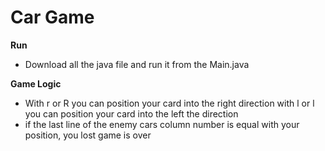 # Car Game

**Run**
- Download all the java file and run it from the Main.java

**Game Logic**
- With r or R you can position your card into the right direction with l or l you can position your card into the left the direction
- if the last line of the enemy cars column number is equal with your position, you lost game is over
